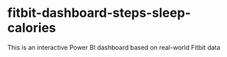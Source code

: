 # fitbit-dashboard-steps-sleep-calories
This is an interactive Power BI dashboard based on real-world Fitbit data
